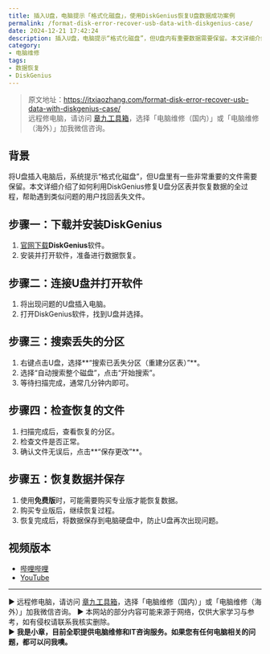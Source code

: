 ```yaml
---
title: 插入U盘，电脑提示「格式化磁盘」，使用DiskGenius恢复U盘数据成功案例
permalink: /format-disk-error-recover-usb-data-with-diskgenius-case/
date: 2024-12-21 17:42:24
description: 插入U盘，电脑提示“格式化磁盘”，但U盘内有重要数据需要保留。本文详细介绍了如何利用DiskGenius修复U盘分区表并恢复数据的全过程，帮助遇到类似问题的用户找回丢失文件。
category:
- 电脑维修
tags:
- 数据恢复
- DiskGenius
---
```


> 原文地址：<https://itxiaozhang.com/format-disk-error-recover-usb-data-with-diskgenius-case/>  
> 远程修电脑，请访问 [章九工具箱](https://zhang9.com/)，选择「电脑维修（国内）」或「电脑维修（海外）」加我微信咨询。 

## 背景  

将U盘插入电脑后，系统提示“格式化磁盘”，但U盘里有一些非常重要的文件需要保留。本文详细介绍了如何利用DiskGenius修复U盘分区表并恢复数据的全过程，帮助遇到类似问题的用户找回丢失文件。

## 步骤一：下载并安装DiskGenius  

1. [官网下载](https://www.diskgenius.cn/)**DiskGenius**软件。  
2. 安装并打开软件，准备进行数据恢复。

## 步骤二：连接U盘并打开软件  

1. 将出现问题的U盘插入电脑。  
2. 打开DiskGenius软件，找到U盘并选择。

## 步骤三：搜索丢失的分区  

1. 右键点击U盘，选择**“搜索已丢失分区（重建分区表）”**。  
2. 选择“自动搜索整个磁盘”，点击“开始搜索”。  
3. 等待扫描完成，通常几分钟内即可。

## 步骤四：检查恢复的文件  

1. 扫描完成后，查看恢复的分区。  
2. 检查文件是否正常。  
3. 确认文件无误后，点击**“保存更改”**。

## 步骤五：恢复数据并保存  

1. 使用**免费版**时，可能需要购买专业版才能恢复数据。  
2. 购买专业版后，继续恢复过程。  
3. 恢复完成后，将数据保存到电脑硬盘中，防止U盘再次出现问题。

## 视频版本

- [哔哩哔哩](https://www.bilibili.com/video/BV1tkktYTEGB)
- [YouTube](https://youtu.be/AMm-73oH9yw?si=H3GH96ybn0zd-6nj)

---
▶ 远程修电脑，请访问 [章九工具箱](https://zhang9.com/)，选择「电脑维修（国内）」或「电脑维修（海外）」加我微信咨询。 
▶ 本网站的部分内容可能来源于网络，仅供大家学习与参考，如有侵权请联系我核实删除。  
▶ **我是小章，目前全职提供电脑维修和IT咨询服务。如果您有任何电脑相关的问题，都可以问我噢。**  
